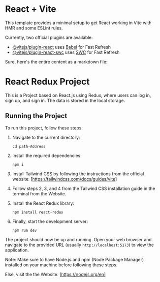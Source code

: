 # React + Vite

This template provides a minimal setup to get React working in Vite with HMR and some ESLint rules.

Currently, two official plugins are available:

- [@vitejs/plugin-react](https://github.com/vitejs/vite-plugin-react/blob/main/packages/plugin-react/README.md) uses [Babel](https://babeljs.io/) for Fast Refresh
- [@vitejs/plugin-react-swc](https://github.com/vitejs/vite-plugin-react-swc) uses [SWC](https://swc.rs/) for Fast Refresh

Sure, here's the entire content as a markdown file:

# React Redux Project

This is a Project based on React.js using Redux, where users can log in, sign up, and sign in. The data is stored in the local storage.

## Running the Project

To run this project, follow these steps:

1. Navigate to the current directory:

   ```
   cd path-Address
   ```

2. Install the required dependencies:

   ```
   npm i
   ```

3. Install Tailwind CSS by following the instructions from the official website: [https://tailwindcss.com/docs/guides/vite]

4. Follow steps 2, 3, and 4 from the Tailwind CSS installation guide in the terminal from the Website.

5. Install the React Redux library:

   ```
   npm install react-redux
   ```

6. Finally, start the development server:

   ```
   npm run dev
   ```

The project should now be up and running. Open your web browser and navigate to the provided URL (usually `http://localhost:5173`) to view the application.

Note: Make sure to have Node.js and npm (Node Package Manager) installed on your machine before following these steps.

Else, visit the the Website: [https://nodejs.org/en]
